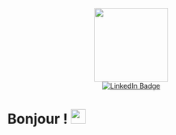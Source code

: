 <div id="header" align="center">
  <img src="https://i.giphy.com/media/v1.Y2lkPTc5MGI3NjExYWJiMm5rcDB1N2cybXJzcm5uYTU5cXFpaHZsdjgwbnlrdHl5aDV1biZlcD12MV9pbnRlcm5hbF9naWZfYnlfaWQmY3Q9Zw/wr82LOt9GX2RXc5Zf2/giphy.gif" width="150"/>
</div>

<div id="badges" align="center">
  <a href="https://www.linkedin.com/in/laura-miguel-b43513208/">
    <img src="https://img.shields.io/badge/LinkedIn-blue?style=for-the-badge&logo=linkedin&logoColor=white" alt="LinkedIn Badge"/>
  </a>
</div>

<div id="counter" align="center">
  <img src="https://komarev.com/ghpvc/?username=MiguelLaura&style=flat-square&color=blue" alt=""/>
</div>

<h1>
  Bonjour !
  <img src="https://media.giphy.com/media/hvRJCLFzcasrR4ia7z/giphy.gif" width="30px"/>
</h1>

<!--
- 🔭 I’m currently working on ...
- 🌱 I’m currently learning ...
- 👯 I’m looking to collaborate on ...
- 🤔 I’m looking for help with ...
- 💬 Ask me about ...
- 📫 How to reach me: ...
- 😄 Pronouns: ...
- ⚡ Fun fact: ...
-->
